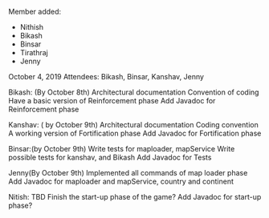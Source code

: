 Member added:
* Nithish
* Bikash
* Binsar
* Tirathraj
* Jenny 

October 4, 2019
Attendees: Bikash, Binsar, Kanshav, Jenny 

Bikash: (By October 8th)
Architectural documentation 
Convention of coding 
Have a basic version of Reinforcement phase 
Add Javadoc for Reinforcement phase 


Kanshav: ( by October 9th)
Architectural documentation 
Coding convention 
A working version of Fortification phase 
Add Javadoc for Fortification phase 

Binsar:(by October 9th)
Write tests for maploader, mapService 
Write possible tests for kanshav, and Bikash 
Add Javadoc for Tests

Jenny(By October 9th)
Implemented all commands of map loader phase 
Add Javadoc for maploader and mapService, country and continent 


Nitish: TBD 
Finish the start-up phase of the game?
Add Javadoc for start-up phase?
